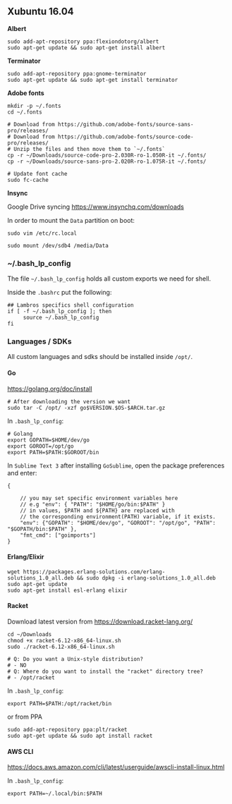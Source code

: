 ## Xubuntu 16.04

**Albert**

```
sudo add-apt-repository ppa:flexiondotorg/albert
sudo apt-get update && sudo apt-get install albert
```

**Terminator**

```
sudo add-apt-repository ppa:gnome-terminator
sudo apt-get update && sudo apt-get install terminator
```
**Adobe fonts**

```
mkdir -p ~/.fonts
cd ~/.fonts

# Download from https://github.com/adobe-fonts/source-sans-pro/releases/
# Download from https://github.com/adobe-fonts/source-code-pro/releases/
# Unzip the files and then move them to `~/.fonts`
cp -r ~/Downloads/source-code-pro-2.030R-ro-1.050R-it ~/.fonts/
cp -r ~/Downloads/source-sans-pro-2.020R-ro-1.075R-it ~/.fonts/

# Update font cache
sudo fc-cache
```

**Insync**

Google Drive syncing https://www.insynchq.com/downloads

In order to mount the `Data` partition on boot:

```
sudo vim /etc/rc.local

sudo mount /dev/sdb4 /media/Data
```

### ~/.bash_lp_config

The file `~/.bash_lp_config` holds all custom exports we need for shell.

Inside the `.bashrc` put the following:

```
## Lambros specifics shell configuration
if [ -f ~/.bash_lp_config ]; then
     source ~/.bash_lp_config
fi
```

### Languages / SDKs

All custom languages and sdks should be installed inside `/opt/`.

#### Go

https://golang.org/doc/install

```
# After downloading the version we want
sudo tar -C /opt/ -xzf go$VERSION.$OS-$ARCH.tar.gz
```

In `.bash_lp_config`:

```
# Golang
export GOPATH=$HOME/dev/go
export GOROOT=/opt/go
export PATH=$PATH:$GOROOT/bin
```

In `Sublime Text 3` after installing `GoSublime`, open the package preferences and enter:

```
{

	// you may set specific environment variables here
	// e.g "env": { "PATH": "$HOME/go/bin:$PATH" }
	// in values, $PATH and ${PATH} are replaced with
	// the corresponding environment(PATH) variable, if it exists.
	"env": {"GOPATH": "$HOME/dev/go", "GOROOT": "/opt/go", "PATH": "$GOPATH/bin:$PATH" },
	"fmt_cmd": ["goimports"]
}
```

#### Erlang/Elixir

```
wget https://packages.erlang-solutions.com/erlang-solutions_1.0_all.deb && sudo dpkg -i erlang-solutions_1.0_all.deb
sudo apt-get update
sudo apt-get install esl-erlang elixir
```

#### Racket

Download latest version from https://download.racket-lang.org/

```
cd ~/Downloads
chmod +x racket-6.12-x86_64-linux.sh
sudo ./racket-6.12-x86_64-linux.sh

# Q: Do you want a Unix-style distribution?
# - NO
# Q: Where do you want to install the "racket" directory tree?
# - /opt/racket
```

In `.bash_lp_config`:

```
export PATH=$PATH:/opt/racket/bin
```

or from PPA

```
sudo add-apt-repository ppa:plt/racket
sudo apt-get update && sudo apt install racket
```

#### AWS CLI

https://docs.aws.amazon.com/cli/latest/userguide/awscli-install-linux.html

In `.bash_lp_config`:

```
export PATH=~/.local/bin:$PATH
```
